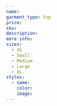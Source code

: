 ```yaml
---
name:
garment_type: top
price:
sku:
description:
more info:
sizes:
  - XS
  - Small
  - Medium
  - Large
  - XL
styles:
  - name:
    color:
    image:
---
```


